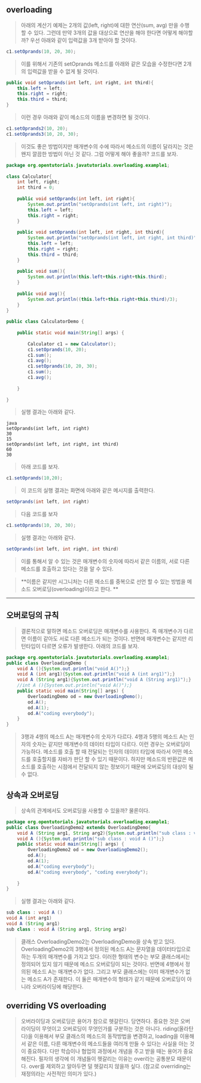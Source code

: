 overloading
-
> 아래의 계산기 예제는 2개의 값(left, right)에 대한 연산(sum, avg) 만을 수행 할 수 있다. 그런데 만약 3개의 값을 대상으로 연산을 해야 한다면 어떻게 해야할까? 우선 아래와 같이 입력값을 3개 받아야 할 것이다. 
```java
c1.setOprands(10, 20, 30);
```
> 이를 위해서 기존의 setOprands 메소드를 아래와 같은 모습을 수정한다면 2개의 입력값을 받을 수 없게 될 것이다.
```java
public void setOprands(int left, int right, int third){
    this.left = left;
    this.right = right;
    this.third = third;
}
```
> 이런 경우 아래와 같이 메소드의 이름을 변경하면 될 것이다.
```java
c1.setOprands2(10, 20);
c1.setOprands3(10, 20, 30);
```
> 이것도 좋은 방법이지만 매개변수의 수에 따라서 메소드의 이름이 달라지는 것은 왠지 깔끔한 방법이 아닌 것 같다. 그럼 어떻게 해야 좋을까? 코드를 보자.
```java
package org.opentutorials.javatutorials.overloading.example1;
 
class Calculator{
    int left, right;
    int third = 0;
      
    public void setOprands(int left, int right){
        System.out.println("setOprands(int left, int right)");
        this.left = left;
        this.right = right;
    }
     
    public void setOprands(int left, int right, int third){
        System.out.println("setOprands(int left, int right, int third)");
        this.left = left;
        this.right = right;
        this.third = third;
    }
     
    public void sum(){
        System.out.println(this.left+this.right+this.third);
    }
      
    public void avg(){
        System.out.println((this.left+this.right+this.third)/3);
    }
}
  
public class CalculatorDemo {
      
    public static void main(String[] args) {
          
        Calculator c1 = new Calculator();
        c1.setOprands(10, 20);
        c1.sum();       
        c1.avg();
        c1.setOprands(10, 20, 30);
        c1.sum();       
        c1.avg();
         
    }
  
}
```
> 실행 결과는 아래와 같다.
```
java
setOprands(int left, int right)
30
15
setOprands(int left, int right, int third)
60
30
```
> 아래 코드를 보자.
```java
c1.setOprands(10,20);
```
> 이 코드의 실행 결과는 화면에 아래와 같은 메시지를 출력한다.
```java
setOprands(int left, int right)
```
> 다음 코드를 보자
```java
c1.setOprands(10, 20, 30);
```
> 실행 결과는 아래와 같다.
```java
setOprands(int left, int right, int third)
```
> 이를 통해서 알 수 있는 것은 매개변수의 숫자에 따라서 같은 이름의, 서로 다른 메소드를 호출하고 있다는 것을 알 수 있다.

> **이름은 같지만 시그니처는 다른 메소드를 중복으로 선언 할 수 있는 방법을 메소드 오버로딩(overloading)이라고 한다. **
--------
오버로딩의 규칙
-
> 결론적으로 말하면 메소드 오버로딩은 매개변수를 사용한다. 즉 매개변수가 다르면 이름이 같아도 서로 다른 메소드가 되는 것이다. 반면에 매개변수는 같지만 리턴타입이 다르면 오류가 발생한다. 아래의 코드를 보자.
```java
package org.opentutorials.javatutorials.overloading.example1;
public class OverloadingDemo {
    void A (){System.out.println("void A()");}
    void A (int arg1){System.out.println("void A (int arg1)");}
    void A (String arg1){System.out.println("void A (String arg1)");}
    //int A (){System.out.println("void A()");}
    public static void main(String[] args) {
        OverloadingDemo od = new OverloadingDemo();
        od.A();
        od.A(1);
        od.A("coding everybody");
    }
}
```
> 3행과 4행의 메소드 A는 매개변수의 숫자가 다르다. 4행과 5행의 메소드 A는 인자의 숫자는 같지만 매개변수의 데이터 타입이 다르다. 이런 경우는 오버로딩이 가능하다. 메소드를 호출 할 때 전달되는 인자의 데이터 타입에 따라서 어떤 메소드를 호출할지를 자바가 판단 할 수 있기 때문이다. 하지만 메소드의 반환값은 메소드를 호출하는 시점에서 전달되지 않는 정보이기 때문에 오버로딩의 대상이 될 수 없다.

상속과 오버로딩
-
> 상속의 관계에서도 오버로딩을 사용할 수 있을까? 물론이다. 
```java
package org.opentutorials.javatutorials.overloading.example1;
public class OverloadingDemo2 extends OverloadingDemo{
    void A (String arg1, String arg2){System.out.println("sub class : void A (String arg1, String arg2)");}
    void A (){System.out.println("sub class : void A ()");}
    public static void main(String[] args) {
        OverloadingDemo2 od = new OverloadingDemo2();
        od.A();
        od.A(1);
        od.A("coding everybody");
        od.A("coding everybody", "coding everybody");
         
    }
}
```
>  실행 결과는 아래와 같다.
```java
sub class : void A ()
void A (int arg1)
void A (String arg1)
sub class : void A (String arg1, String arg2)
```
> 클래스 OverloadingDemo2는 OverloadingDemo을 상속 받고 있다. OverloadingDemo2의 3행에서 정의된 메소드 A는 문자열을 데이터타입으로 하는 두개의 매개변수를 가지고 있다. 이러한 형태의 변수는 부모 클래스에서는 정의되어 있지 않기 때문에 메소드 오버로딩이 되는 것이다. 반면에 4행에서 정의된 메소드 A는 매개변수가 없다. 그리고 부모 클래스에는 이미 매개변수가 없는 메소드 A가 존재한다. 이 둘은 매개변수의 형태가 같기 때문에 오버로딩이 아니라 오버라이딩에 해당한다.

overriding VS overloading
-
> 오버라이딩과 오버로딩은 용어가 참으로 헷갈린다. 당연하다. 중요한 것은 오버라이딩이 무엇이고 오버로딩이 무엇인가를 구분하는 것은 아니다. riding(올라탄다)을 이용해서 부모 클래스의 메소드의 동작방법을 변경하고, loading을 이용해서 같은 이름, 다른 매개변수의 메소드들을 여러개 만들 수 있다는 사실을 아는 것이 중요하다. 다만 학습이나 협업의 과정에서 개념을 주고 받을 때는 용어가 중요해진다. 필자의 생각에 이 개념들이 헷갈리는 이유는 over라는 공통분모 때문이다. over를 제외하고 알아두면 덜 헷갈리지 않을까 싶다. (참고로 overriding는 재정의라는 사전적인 의미가 있다.)
